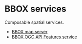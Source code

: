 BBOX services
=============

Composable spatial services.

* [BBOX map server](bbox-map-server/)
* [BBOX OGC API Features service](bbox-ogcapi-features/)
